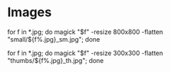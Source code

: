 # Images

for f in *.jpg; do magick "$f" -resize 800x800 -flatten "small/${f%.jpg}_sm.jpg"; done

for f in *.jpg; do magick "$f" -resize 300x300 -flatten "thumbs/${f%.jpg}_th.jpg"; done
